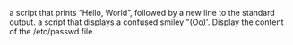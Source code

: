 a script that prints “Hello, World”, followed by a new line to the standard output.
a script that displays a confused smiley "(Oo)'.
Display the content of the /etc/passwd file.
